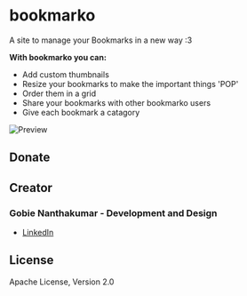 # bookmarko
A site to manage your Bookmarks in a new way :3

**With bookmarko you can:**

- Add custom thumbnails
- Resize your bookmarks to make the important things 'POP'
- Order them in a grid
- Share your bookmarks with other bookmarko users
- Give each bookmark a catagory

![Preview](https://github.com/dark13258/bookmarko/blob/master/preview/preview.gif "Preview")

## Donate

## Creator

### Gobie Nanthakumar - Development and Design

- [LinkedIn](https://www.linkedin.com/in/gobie-nanthakumar/)
 
## License

Apache License, Version 2.0
